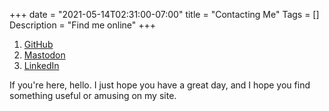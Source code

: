 +++
date = "2021-05-14T02:31:00-07:00"
title = "Contacting Me"
Tags = []
Description = "Find me online"
+++

1. [GitHub](https://github.com/tylermumford)
1. <a rel="me" href="https://mas.to/@tylermumford">Mastodon</a>
1. [LinkedIn](https://www.linkedin.com/in/tymumford)

If you're here, hello. I just hope you have a great day, and I hope you find something useful
or amusing on my site.
